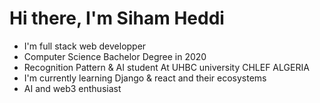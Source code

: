 # Hi there, I'm Siham Heddi 
* I'm full stack web developper
* Computer Science Bachelor Degree in 2020
* Recognition Pattern & AI student At UHBC university CHLEF ALGERIA
* I'm currently learning Django & react and their ecosystems
* AI and web3 enthusiast 
